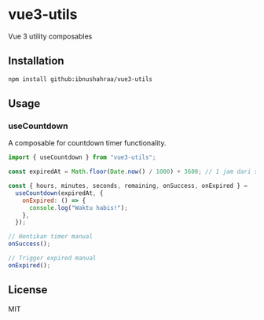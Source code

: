 # vue3-utils

Vue 3 utility composables

## Installation

```bash
npm install github:ibnushahraa/vue3-utils
```

## Usage

### useCountdown

A composable for countdown timer functionality.

```javascript
import { useCountdown } from "vue3-utils";

const expiredAt = Math.floor(Date.now() / 1000) + 3600; // 1 jam dari sekarang

const { hours, minutes, seconds, remaining, onSuccess, onExpired } =
  useCountdown(expiredAt, {
    onExpired: () => {
      console.log("Waktu habis!");
    },
  });

// Hentikan timer manual
onSuccess();

// Trigger expired manual
onExpired();
```

## License

MIT
